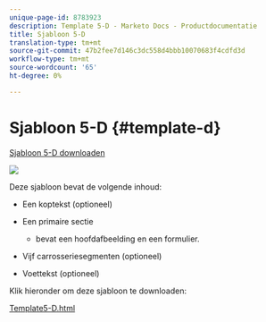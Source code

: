 ```yaml
---
unique-page-id: 8783923
description: Template 5-D - Marketo Docs - Productdocumentatie
title: Sjabloon 5-D
translation-type: tm+mt
source-git-commit: 47b2fee7d146c3dc558d4bbb10070683f4cdfd3d
workflow-type: tm+mt
source-wordcount: '65'
ht-degree: 0%

---
```



# Sjabloon 5-D {#template-d}

[Sjabloon 5-D downloaden](http://docs.marketo.com/download/attachments/8783923/template-5d.html?version=1&amp;modificationdate=1437693023000&amp;api=v2)

![](assets/image2015-7-29-15-3a10-3a49.png)

Deze sjabloon bevat de volgende inhoud:

* Een koptekst (optioneel)
* Een primaire sectie

   * bevat een hoofdafbeelding en een formulier.

* Vijf carrosseriesegmenten (optioneel)
* Voettekst (optioneel)

Klik hieronder om deze sjabloon te downloaden:

[Template5-D.html](http://docs.marketo.com/download/attachments/8783923/template-5d.html?version=1&amp;modificationdate=1437693023000&amp;api=v2)
